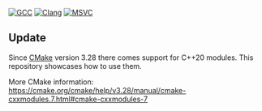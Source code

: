 [![GCC](https://github.com/MichaelMiller-/CXX20Modules/actions/workflows/gcc.yml/badge.svg)](https://github.com/MichaelMiller-/CXX20Modules/actions/workflows/gcc.yml) [![Clang](https://github.com/MichaelMiller-/CXX20Modules/actions/workflows/clang.yml/badge.svg)](https://github.com/MichaelMiller-/CXX20Modules/actions/workflows/clang.yml) [![MSVC](https://github.com/MichaelMiller-/CXX20Modules/actions/workflows/msvc.yml/badge.svg)](https://github.com/MichaelMiller-/CXX20Modules/actions/workflows/msvc.yml)

## Update
Since [CMake](https://cmake.org) version 3.28 there comes support for C++20 modules. This repository showcases how to use them.  

More CMake information:
https://cmake.org/cmake/help/v3.28/manual/cmake-cxxmodules.7.html#cmake-cxxmodules-7

